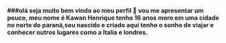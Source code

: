 **###olá seja muito bem  vindo ao  meu perfil 🙂
vou me apresentar um pouco,
meu nome é Kawan Henrique tenho 16 anos
moro em uma cidade no norte do paraná,sou nascido e criado aqui 
tenho o sonho de viajar e conhecer outros lugares como a Italia e londres.**
